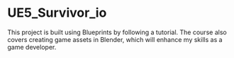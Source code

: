 # UE5_Survivor_io
 This project is built using Blueprints by following a tutorial. The course also covers creating game assets in Blender, which will enhance my skills as a game developer.  
